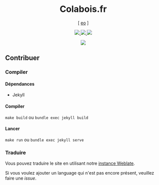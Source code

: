 <h1 align="center">Colabois.fr</h1>

<p align="center">
    [ <a href=".readme/README.eo.md">eo</a> ]
</p>

<p align="center">
    <a href="https://colabois.fr">
        <img src="https://jenkins.colabois.fr/buildStatus/icon?job=Colabois%2Fcolabois.fr%2Fmain&subject=production&style=flat">
    </a>
    <a href="https://www-dev.colabois.fr">
        <img src="https://jenkins.colabois.fr/buildStatus/icon?job=Colabois%2Fcolabois.fr%2Fdev&subject=www-dev&style=flat">
    </a>
    <a href="http://weblate.colabois.fr/engage/colabois-fr/">
        <img src="http://weblate.colabois.fr/widgets/colabois-fr/-/svg-badge.svg"/>
    </a>
</p>

<p align="center">
    <img src=".readme/screenshots/1.jpg">
</p>

## Contribuer

### Compiler

#### Dépendances

- Jekyll

#### Compiler

`make build` ou `bundle exec jekyll build`

#### Lancer

`make run` ou `bundle exec jekyll serve`

### Traduire

Vous pouvez traduire le site en utilisant notre [instance Weblate](https://weblate.colabois.fr).

Si vous voulez ajouter un language qui n'est pas encore présent, veuillez faire une *issue*.
